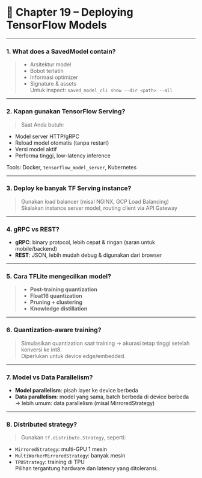 # 📘 Chapter 19 – Deploying TensorFlow Models

---

### 1. What does a SavedModel contain?

> - Arsitektur model  
> - Bobot terlatih  
> - Informasi optimizer  
> - Signature & assets  
Untuk inspect: `saved_model_cli show --dir <path> --all`

---

### 2. Kapan gunakan TensorFlow Serving?

> Saat Anda butuh:
- Model server HTTP/gRPC
- Reload model otomatis (tanpa restart)
- Versi model aktif
- Performa tinggi, low-latency inference

Tools: Docker, `tensorflow_model_server`, Kubernetes

---

### 3. Deploy ke banyak TF Serving instance?

> Gunakan load balancer (misal NGINX, GCP Load Balancing)  
Skalakan instance server model, routing client via API Gateway

---

### 4. gRPC vs REST?

- **gRPC**: binary protocol, lebih cepat & ringan (saran untuk mobile/backend)  
- **REST**: JSON, lebih mudah debug & digunakan dari browser

---

### 5. Cara TFLite mengecilkan model?

> - **Post-training quantization**  
> - **Float16 quantization**  
> - **Pruning + clustering**  
> - **Knowledge distillation**

---

### 6. Quantization-aware training?

> Simulasikan quantization saat training → akurasi tetap tinggi setelah konversi ke int8.  
Diperlukan untuk device edge/embedded.

---

### 7. Model vs Data Parallelism?

- **Model parallelism**: pisah layer ke device berbeda  
- **Data parallelism**: model yang sama, batch berbeda di device berbeda  
→ lebih umum: data parallelism (misal MirroredStrategy)

---

### 8. Distributed strategy?

> Gunakan `tf.distribute.Strategy`, seperti:
- `MirroredStrategy`: multi-GPU 1 mesin  
- `MultiWorkerMirroredStrategy`: banyak mesin  
- `TPUStrategy`: training di TPU  
Pilihan tergantung hardware dan latency yang ditoleransi.
